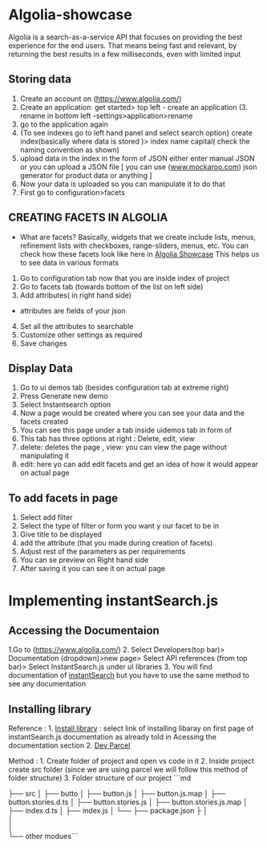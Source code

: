 # Algolia-showcase
Algolia is a search-as-a-service API that focuses on providing the best experience for the end users. That means being fast and relevant, by returning the best results in a few milliseconds, even with limited input


##  Storing data
1. Create an account on (https://www.algolia.com/)
2. Create an application: get started> top left - create an application
(3. rename in bottom left -settings>application>rename
4. go to the application again
5. {To see indexes go to left hand panel and select search option} create index(basically where data is stored )> index name capital( check the naming convention as shown)
6. upload data in the index in the form of JSON either enter manual JSON or you can upload a JSON file  [ you can use (www.mockaroo.com) json generator for product data or anything ]
7. Now your data is uploaded so you can manipulate it to do that 
8. First go to configuration>facets
   


##  CREATING FACETS IN ALGOLIA
- What are facets?
Basically, widgets that we create include lists, menus, refinement lists with checkboxes, range-sliders, menus, etc.
You can check how these facets look like here in [Algolia Showcase](https://www.algolia.com/doc/guides/building-search-ui/widgets/showcase/js/)
This helps us to see data in various formats

1.  Go to configuration tab now that you are inside index of project
2.  Go to facets tab (towards bottom of the list on left side) 
3.  Add attributes( in right hand side) 
- attributes are fields of your json 
4. Set all the attributes to searchable 
5. Customize other settings as required
6. Save changes

## Display Data
1. Go to ui demos tab (besides configuration tab at extreme right)
2. Press Generate new demo
3. Select Instantsearch option
4. Now a page would be created where you can see your data and the facets created
5. You can see this page under a tab inside uidemos tab in form of
6. This tab has three options at right : Delete, edit, view
7. delete: deletes the page , view: you can view the page without manipulating it
8. edit: here yo can add edit facets and get an idea of how it would appear on actual page

## To add facets in page
1. Select add filter
2. Select the type of filter or form you want y our facet to be in 
3. Give title to be displayed
4. add the attribute (that you made during creation of facets)
5. Adjust rest of the parameters as per requirements
6. You can se preview on Right hand side
7. After saving it you can see it on actual page

# Implementing instantSearch.js

## Accessing the Documentaion
1.Go to (https://www.algolia.com/)
2. Select Developers(top bar)> Documentation (dropdown)>new page> Select API references (from top bar)> Select InstantSearch.js under uI libraries
3. You will find documentation of [instantSearch](https://www.algolia.com/doc/api-reference/widgets/js/) but you have to use the same method to see any documentation


## Installing library 
Reference : 1.  [Install library](https://www.algolia.com/doc/guides/building-search-ui/installation/js/)  : select link of installing libaray on first page of instantSearch.js documentation as already told in Acessing the documentation section
            2.  [Dev Parcel](https://parceljs.org/getting-started/webapp/) 

Method : 1. Create folder of project and open vs code in it
         2. Inside project create src folder (since we are using parcel we will follow this method of folder structure)
         3. Folder structure of our project 
         ```md

├── src
│   ├── butto
│   ├── button.js
│   ├── button.js.map
│   ├── button.stories.d.ts
│   ├── button.stories.js
│   ├── button.stories.js.map
│   ├── index.d.ts
│   ├── index.js
│   └── 
├── package.json
├
│  
│   
│   
└── other modues```


   

   

   

